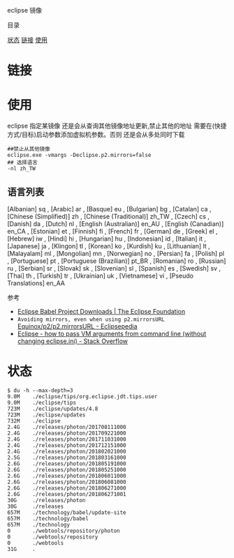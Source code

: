  

eclipse 镜像

目录

[状态](#状态) [链接](#链接) [使用](#使用)

# 链接


# 使用

eclipse 指定某镜像 还是会从查询其他镜像地址更新,禁止其他的地址 需要在(快捷方式/目标)启动参数添加虚拟机参数。否则 还是会从多处同时下载

    ##禁止从其他镜像
    eclipse.exe -vmargs -Declipse.p2.mirrors=false
    ## 选择语言
    -nl zh_TW  

 
##  语言列表    

[Albanian]  sq  ,  [Arabic]  ar  ,  [Basque]  eu  ,  [Bulgarian]  bg  ,  [Catalan]  ca  ,  [Chinese (Simplified)]  zh  ,  [Chinese (Traditional)]  zh_TW  ,  [Czech]  cs  ,  [Danish]  da  ,  [Dutch]  nl  ,  [English (Australian)]  en_AU  ,  [English (Canadian)]  en_CA  ,  [Estonian]  et  ,  [Finnish]  fi  ,  [French]  fr  ,  [German]  de  ,  [Greek]  el  ,  [Hebrew]  iw  ,  [Hindi]  hi  ,  [Hungarian]  hu  ,  [Indonesian]  id  ,  [Italian]  it  ,  [Japanese]  ja  ,  [Klingon]  tl  ,  [Korean]  ko  ,  [Kurdish]  ku  ,  [Lithuanian]  lt  ,  [Malayalam]  ml  ,  [Mongolian]  mn  ,  [Norwegian]  no  ,  [Persian]  fa  ,  [Polish]  pl  ,  [Portuguese]  pt  ,  [Portuguese (Brazilian)]  pt_BR  ,  [Romanian]  ro  ,  [Russian]  ru  ,  [Serbian]  sr  ,  [Slovak]  sk  ,  [Slovenian]  sl  ,  [Spanish]  es  ,  [Swedish]  sv  ,  [Thai]  th  ,  [Turkish]  tr  ,  [Ukrainian]  uk  ,  [Vietnamese]  vi  ,  [Pseudo Translations]  en_AA


参考
- [Eclipse Babel Project Downloads | The Eclipse Foundation](https://www.eclipse.org/babel/downloads.php)
- `Avoiding mirrors, even when using p2.mirrorsURL` [Equinox/p2/p2.mirrorsURL - Eclipsepedia](https://wiki.eclipse.org/Equinox/p2/p2.mirrorsURL)
- [Eclipse - how to pass VM arguments from command line (without changing eclipse.ini) - Stack Overflow](https://stackoverflow.com/questions/21574010/eclipse-how-to-pass-vm-arguments-from-command-line-without-changing-eclipse-i)




# 状态

    $ du -h --max-depth=3
    9.0M    ./eclipse/tips/org.eclipse.jdt.tips.user
    9.0M    ./eclipse/tips
    723M    ./eclipse/updates/4.8
    723M    ./eclipse/updates
    732M    ./eclipse
    2.4G    ./releases/photon/201708111000
    2.4G    ./releases/photon/201709221000
    2.4G    ./releases/photon/201711031000
    2.4G    ./releases/photon/201712151000
    2.4G    ./releases/photon/201802021000
    2.5G    ./releases/photon/201803161000
    2.6G    ./releases/photon/201805191000
    2.6G    ./releases/photon/201805251000
    2.6G    ./releases/photon/201806011000
    2.6G    ./releases/photon/201806081000
    2.6G    ./releases/photon/201806271000
    2.6G    ./releases/photon/201806271001
    30G     ./releases/photon
    30G     ./releases
    657M    ./technology/babel/update-site
    657M    ./technology/babel
    657M    ./technology
    0       ./webtools/repository/photon
    0       ./webtools/repository
    0       ./webtools
    31G     .





